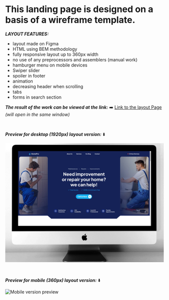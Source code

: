# This landing page is designed on a basis of a wireframe template. <br>

**_LAYOUT FEATURES:_**

- layout made on Figma
- HTML using BEM methodology
- fully responsive layout up to 360px width
- no use of any preprocessors and assemblers (manual work)
- hamburger menu on mobile devices
- Swiper slider
- spoiler in footer
- animation
- decreasing header when scrolling
- tabs
- forms in search section

**_The result of the work can be viewed at the link:_** ➡️
[Link to the layout Page](https://pavlo-orhunov.github.io/Home-Services/)
_(will open in the same window)_

<br>

**_Preview for desktop (1920px) layout version:_** ⬇️

![Desktop version preview](https://github.com/Pavlo-Orhunov/Home-Services/blob/master/images/desktop.jpg "Desktop version preview")

<br>

**_Preview for mobile (360px) layout version:_** ⬇️

![Mobile version preview](https://github.com/Pavlo-Orhunov/Home-Services/blob/master/images/mobile.jpg "Mobile version preview")
